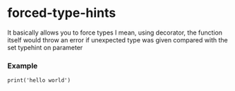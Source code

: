 # forced-type-hints
It basically allows you to force types I mean, using decorator,
the function itself would throw an error if unexpected 
type was given compared with the set typehint on parameter 

### Example
`print('hello world')`

